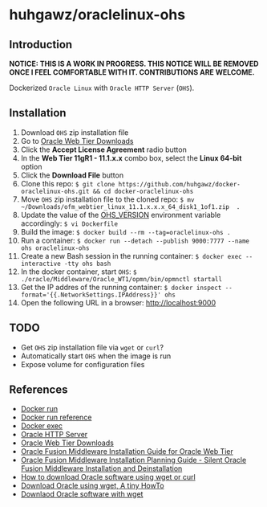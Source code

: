 # huhgawz/oraclelinux-ohs

## Introduction

**NOTICE: THIS IS A WORK IN PROGRESS. THIS NOTICE WILL BE REMOVED ONCE I FEEL COMFORTABLE WITH IT. CONTRIBUTIONS ARE WELCOME.**

Dockerized `Oracle Linux` with `Oracle HTTP Server` (`OHS`).

## Installation

1. Download `OHS` zip installation file
  1. Go to [Oracle Web Tier Downloads](http://www.oracle.com/technetwork/middleware/webtier/downloads/index.html)
  2. Click the **Accept License Agreement** radio button
  3. In the **Web Tier 11gR1 - 11.1.x.x** combo box, select the **Linux 64-bit** option
  4. Click the **Download File** button
2. Clone this repo: `$ git clone https://github.com/huhgawz/docker-oraclelinux-ohs.git && cd docker-oraclelinux-ohs`
3. Move `OHS` zip installation file to the cloned repo: `$ mv ~/Downloads/ofm_webtier_linux_11.1.x.x.x_64_disk1_1of1.zip  .`
4. Update the value of the [OHS_VERSION](https://github.com/huhgawz/docker-oraclelinux-ohs/blob/master/Dockerfile#L15) environment variable accordingly: `$ vi Dockerfile`
5. Build the image: `$ docker build --rm --tag=oraclelinux-ohs .`
6. Run a container: `$ docker run --detach --publish 9000:7777 --name ohs oraclelinux-ohs`
7. Create a new Bash session in the running container: `$ docker exec --interactive -tty ohs bash` 
8. In the docker container, start `OHS`: `$ ./oracle/Middleware/Oracle_WT1/opmn/bin/opmnctl startall` 
9. Get the IP addres of the running container: `$ docker inspect --format='{{.NetworkSettings.IPAddress}}' ohs`
10. Open the following URL in a browser: [http://localhost:9000]()

## TODO

- Get `OHS` zip installation file via `wget` or `curl`?
- Automatically start `OHS` when the image is run
- Expose volume for configuration files

## References

- [Docker run](https://docs.docker.com/reference/commandline/run/)
- [Docker run reference](https://docs.docker.com/reference/run/)
- [Docker exec](https://docs.docker.com/reference/commandline/exec/)
- [Oracle HTTP Server](http://www.oracle.com/technetwork/middleware/webtier/overview/index.html#OHS)
- [Oracle Web Tier Downloads](http://www.oracle.com/technetwork/middleware/webtier/downloads/index.html)
- [Oracle Fusion Middleware Installation Guide for Oracle Web Tier](https://docs.oracle.com/middleware/11119/webtier/install-ohs/toc.htm)
- [Oracle Fusion Middleware Installation Planning Guide - Silent Oracle Fusion Middleware Installation and Deinstallation](https://docs.oracle.com/middleware/11119/core/ASINS/silent_install.htm#ASINS235)
- [How to download Oracle software using wget or curl](http://www.pythian.com/blog/how-to-download-oracle-software-using-wget-or-curl/)
- [Download Oracle using wget, A tiny HowTo](http://nayyares.blogspot.com/2008/07/download-oracle-using-wget-tiny-howto.html)
- [Downlaod Oracle software with wget](http://nayyares.blogspot.com/2008/07/download-oracle-using-wget-tiny-howto.html)
